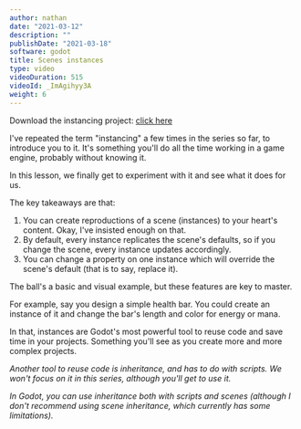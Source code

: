 ```yaml
---
author: nathan
date: "2021-03-12"
description: ""
publishDate: "2021-03-18"
software: godot
title: Scenes instances
type: video
videoDuration: 515
videoId: _ImAgihyy3A
weight: 6
---
```


Download the instancing project: [click here](https://github.com/GDQuest/godot-getting-started-2021/releases/tag/0.1.0)

I've repeated the term "instancing" a few times in the series so far, to introduce you to it. It's something you'll do all the time working in a game engine, probably without knowing it.

In this lesson, we finally get to experiment with it and see what it does for us.

The key takeaways are that:

1. You can create reproductions of a scene (instances) to your heart's content. Okay, I've insisted enough on that.
1. By default, every instance replicates the scene's defaults, so if you change the scene, every instance updates accordingly.
1. You can change a property on one instance which will override the scene's default (that is to say, replace it).

The ball's a basic and visual example, but these features are key to master.

For example, say you design a simple health bar. You could create an instance of it and change the bar's length and color for energy or mana.

In that, instances are Godot's most powerful tool to reuse code and save time in your projects. Something you'll see as you create more and more complex projects.

_Another tool to reuse code is inheritance, and has to do with scripts. We won't focus on it in this series, although you'll get to use it._

_In Godot, you can use inheritance both with scripts and scenes (although I don't recommend using scene inheritance, which currently has some limitations)._
